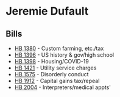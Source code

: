 # Jeremie Dufault
## Bills
* [HB 1380](bill/2021-22/hb/1380/) - Custom farming, etc./tax
* [HB 1396](bill/2021-22/hb/1396/) - US history & gov/high school
* [HB 1398](bill/2021-22/hb/1398/) - Housing/COVID-19
* [HB 1421](bill/2021-22/hb/1421/) - Utility service charges
* [HB 1575](bill/2021-22/hb/1575/) - Disorderly conduct
* [HB 1912](bill/2021-22/hb/1912/) - Capital gains tax/repeal
* [HB 2004](bill/2021-22/hb/2004/) - Interpreters/medical appts'
